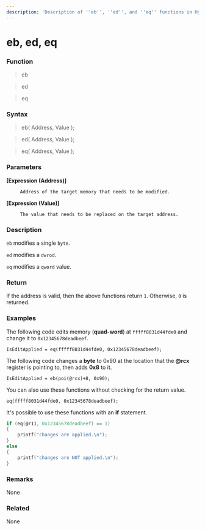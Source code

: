 ```yaml
---
description: 'Description of ''eb'', ''ed'', and ''eq'' functions in HyperDbg Scripts'
---
```


# eb, ed, eq

### Function

> eb

> ed

> eq

### Syntax

> eb\( Address, Value \);

> ed\( Address, Value \);

> eq\( Address, Value \);

### Parameters

**\[Expression \(Address\)\]**

         Address of the target memory that needs to be modified.

**\[Expression \(Value\)\]**

         The value that needs to be replaced on the target address.

### Description

`eb` modifies a single `byte`.

`ed` modifies a `dwrod`.

`eq` modifies a `qword` value.

### Return

If the address is valid, then the above functions return `1`. Otherwise, `0` is returned.

### Examples

The following code edits memory \(**quad-word**\) at `fffff8031d44fde0` and change it to `0x12345678deadbeef`.

`IsEditApplied = eq(fffff8031d44fde0, 0x12345678deadbeef);`

The following code changes a **byte** to 0x90 at the location that the **@rcx** register is pointing to, then adds **0x8** to it.

`IsEditApplied = eb(poi(@rcx)+8, 0x90);`

You can also use these functions without checking for the return value.

`eq(fffff8031d44fde0, 0x12345678deadbeef);`

It's possible to use these functions with an **if** statement.

```c
if (eq(@r11, 0x12345678deadbeef) == 1) 
{ 
	printf("changes are applied.\n");
}
else 
{
	printf("changes are NOT applied.\n");
}
```

### **Remarks**

None

### Related

None

